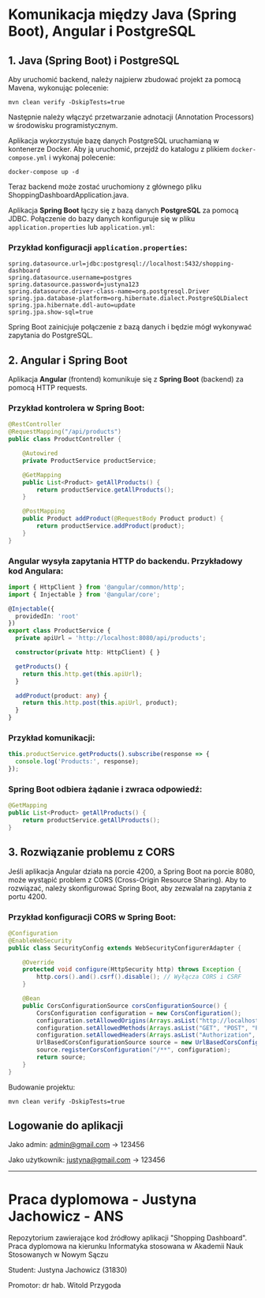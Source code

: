# Komunikacja między Java (Spring Boot), Angular i PostgreSQL

## 1. Java (Spring Boot) i PostgreSQL

Aby uruchomić backend, należy najpierw zbudować projekt za pomocą Mavena, wykonując polecenie:

```
mvn clean verify -DskipTests=true
```

Następnie należy włączyć przetwarzanie adnotacji (Annotation Processors) w środowisku programistycznym.

Aplikacja wykorzystuje bazę danych PostgreSQL uruchamianą w kontenerze Docker. Aby ją uruchomić, przejdź do katalogu z plikiem `docker-compose.yml` i wykonaj polecenie:
```
docker-compose up -d
```

Teraz backend może zostać uruchomiony z głównego pliku ShoppingDashboardApplication.java. 


Aplikacja **Spring Boot** łączy się z bazą danych **PostgreSQL** za pomocą JDBC. Połączenie do bazy danych konfiguruje się w pliku `application.properties` lub `application.yml`:

### Przykład konfiguracji `application.properties`:
```properties
spring.datasource.url=jdbc:postgresql://localhost:5432/shopping-dashboard
spring.datasource.username=postgres
spring.datasource.password=justyna123
spring.datasource.driver-class-name=org.postgresql.Driver
spring.jpa.database-platform=org.hibernate.dialect.PostgreSQLDialect
spring.jpa.hibernate.ddl-auto=update
spring.jpa.show-sql=true
```

Spring Boot zainicjuje połączenie z bazą danych i będzie mógł wykonywać zapytania do PostgreSQL.

## 2. Angular i Spring Boot

Aplikacja **Angular** (frontend) komunikuje się z **Spring Boot** (backend) za pomocą HTTP requests.


### Przykład kontrolera w Spring Boot:
```java
@RestController
@RequestMapping("/api/products")
public class ProductController {

    @Autowired
    private ProductService productService;

    @GetMapping
    public List<Product> getAllProducts() {
        return productService.getAllProducts();
    }

    @PostMapping
    public Product addProduct(@RequestBody Product product) {
        return productService.addProduct(product);
    }
}
```

### Angular wysyła zapytania HTTP do backendu. Przykładowy kod Angulara:

```typescript
import { HttpClient } from '@angular/common/http';
import { Injectable } from '@angular/core';

@Injectable({
  providedIn: 'root'
})
export class ProductService {
  private apiUrl = 'http://localhost:8080/api/products';

  constructor(private http: HttpClient) { }

  getProducts() {
    return this.http.get(this.apiUrl);
  }

  addProduct(product: any) {
    return this.http.post(this.apiUrl, product);
  }
}
```

### Przykład komunikacji:

```typescript
this.productService.getProducts().subscribe(response => {
  console.log('Products:', response);
});
```

### Spring Boot odbiera żądanie i zwraca odpowiedź:

```java
@GetMapping
public List<Product> getAllProducts() {
    return productService.getAllProducts();
}
```

## 3. Rozwiązanie problemu z CORS

Jeśli aplikacja Angular działa na porcie 4200, a Spring Boot na porcie 8080, może wystąpić problem z CORS (Cross-Origin Resource Sharing). Aby to rozwiązać, należy skonfigurować Spring Boot, aby zezwalał na zapytania z portu 4200.

### Przykład konfiguracji CORS w Spring Boot:

```java
@Configuration
@EnableWebSecurity
public class SecurityConfig extends WebSecurityConfigurerAdapter {

    @Override
    protected void configure(HttpSecurity http) throws Exception {
        http.cors().and().csrf().disable(); // Wyłącza CORS i CSRF
    }

    @Bean
    public CorsConfigurationSource corsConfigurationSource() {
        CorsConfiguration configuration = new CorsConfiguration();
        configuration.setAllowedOrigins(Arrays.asList("http://localhost:4200"));
        configuration.setAllowedMethods(Arrays.asList("GET", "POST", "PUT", "DELETE"));
        configuration.setAllowedHeaders(Arrays.asList("Authorization", "Content-Type"));
        UrlBasedCorsConfigurationSource source = new UrlBasedCorsConfigurationSource();
        source.registerCorsConfiguration("/**", configuration);
        return source;
    }
}
```

Budowanie projektu:

`mvn clean verify -DskipTests=true`

## Logowanie do aplikacji

Jako admin: admin@gmail.com -> 123456

Jako użytkownik: justyna@gmail.com -> 123456

---

# Praca dyplomowa - Justyna Jachowicz - ANS

Repozytorium zawierające kod źródłowy aplikacji "Shopping Dashboard".
Praca dyplomowa na kierunku Informatyka stosowana w Akademii Nauk Stosowanych w Nowym Sączu

Student: Justyna Jachowicz (31830)

Promotor: dr hab. Witold Przygoda